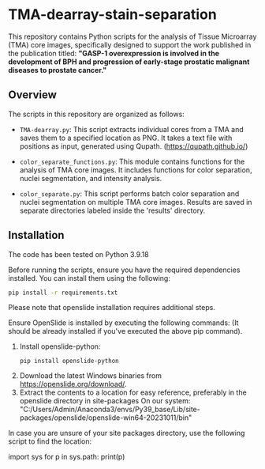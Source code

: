 # TMA-dearray-stain-separation

This repository contains Python scripts for the analysis of Tissue Microarray (TMA) core images, specifically designed to support the work published in the publication titled: **"GASP-1 overexpression is involved in the development of BPH and progression of early-stage prostatic malignant diseases to prostate cancer."**

## Overview

The scripts in this repository are organized as follows:

- `TMA-dearray.py`: This script extracts individual cores from a TMA and saves them to a specified location as PNG. It takes a text file with positions as input, generated using Qupath. (https://qupath.github.io/)
  
- `color_separate_functions.py`: This module contains functions for the analysis of TMA core images. It includes functions for color separation, nuclei segmentation, and intensity analysis.

- `color_separate.py`: This script performs batch color separation and nuclei segmentation on multiple TMA core images. Results are saved in separate directories labeled inside the 'results' directory.

## Installation

The code has been tested on Python 3.9.18

Before running the scripts, ensure you have the required dependencies installed. You can install them using the following:

```bash
pip install -r requirements.txt
```
Please note that openslide installation requires additional steps.  

Ensure OpenSlide is installed by executing the following commands: (It should be already installed if you've executed the above pip command).
1. Install openslide-python:
    ```
    pip install openslide-python
    ```
2. Download the latest Windows binaries from https://openslide.org/download/.
3. Extract the contents to a location for easy reference, preferably in the openslide directory in site-packages
On our system: "C:/Users/Admin/Anaconda3/envs/Py39_base/Lib/site-packages/openslide/openslide-win64-20231011/bin"

In case you are unsure of your site packages directory, use the following script to find the location:

import sys
for p in sys.path:
    print(p)
